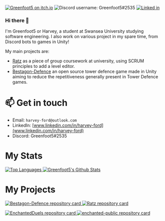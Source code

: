 [![Greenfoot5 on itch.io](https://img.shields.io/static/v1?label=itch.io&message=My%20Games&color=red&logo=itch.io)](https://greenfoot5.itch.io)
![Discord username: Greenfoot5#2535](https://img.shields.io/static/v1?label=Discord&message=Greenfoot5%232535&color=blue&logo=discord&logoColor=white)
[![Linked in](https://img.shields.io/static/v1?label=LinkedIn&message=My%20LinkedIn&color=blue&logo=linkedin)](https://www.linkedin.com/in/harvey-ford-2541791a7/)

### Hi there 👋

I'm Greenfoot5 or Harvey, a student at Swansea University studying software engineering. I also work on various project in my spare time, from Discord bots to games in Unity!

My main projects are:
- [Ratz](https://github.com/Greenfoot5/Ratz) as a piece of group coursework at university, using SCRUM principles to add a level editor.
- [Bestagon-Defence](https://github.com/Greenfoot5/Bestagon-Defence) an open source tower defence game made in Unity aiming to reduce the repetitiveness generally present in Tower Defence games.

# :mailbox: Get in touch
- Email: `harvey-ford@outlook.com`
- LinkedIn: [www.linkedin.com/in/harvey-ford](www.linkedin.com/in/harvey-ford)
- Discord: Greenfoot5#2535

#  My Stats
<a href="https://github.com/Greenfoot5">
  <img src="https://github-readme-stats.vercel.app/api/top-langs/?username=Greenfoot5&langs_count=8&show_icons=true&layout=compact&theme=vue-dark"  alt="Top Languages"/>
</a>
<a href="https://github.com/Greenfoot5">
  <img src="https://github-readme-stats.vercel.app/api?username=Greenfoot5&count_private=true&show_icons=true&theme=vue-dark" alt="Greenfoot5's Github Stats" />
</a>

# My Projects
<p>
<a href="https://github.com/greenfoot5/bestagon-defence">
  <img src="https://github-readme-stats.vercel.app/api/pin/?username=greenfoot5&repo=bestagon-defence&theme=blueberry" alt="Bestagon-Defence repository card" />
</a>
<a href="https://github.com/greenfoot5/Ratz">
  <img src="https://github-readme-stats.vercel.app/api/pin/?username=greenfoot5&repo=ratz&theme=dracula" alt="Ratz repository card" />
</a>
</p>

<p>
<a href="https://github.com/greenfoot5/EnchantedDuels">
  <img src="https://github-readme-stats.vercel.app/api/pin/?username=greenfoot5&repo=enchantedduels&theme=moltack" alt="EnchantedDuels repository card" />
</a>
<a href="https://github.com/nielsvv08/enchanted-public">
  <img src="https://github-readme-stats.vercel.app/api/pin/?username=nielsvv08&repo=enchanted-public&theme=jolly&show_owner=true" alt="enchanted-public repository card" />
</a>
</p>